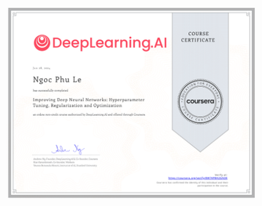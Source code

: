 ![](https://github.com/phule1812/Deep-Learning-Specialization/blob/master/Improving%20Deep%20Neural%20Networks%20Hyperparameter%20Tuning%2C%20Regularization%20and%20Optimization/images/Course%202%20Cetificate.png)

